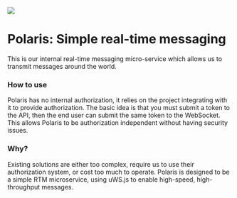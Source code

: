 ![](https://s3.us-west-000.backblazeb2.com/constellationsdb/marketing/web/png/color.png)
# Polaris: Simple real-time messaging

This is our internal real-time messaging micro-service which allows us to transmit messages around the world.

### How to use
Polaris has no internal authorization, it relies on the project integrating with it to provide authorization. The basic idea is that you must submit a token to the API, then the end user can submit the same token to the WebSocket. This allows Polaris to be authorization independent without having security issues.

### Why?
Existing solutions are either too complex, require us to use their authorization system, or cost too much to operate. Polaris is designed to be a simple RTM microservice, using uWS.js to enable high-speed, high-throughput messages.